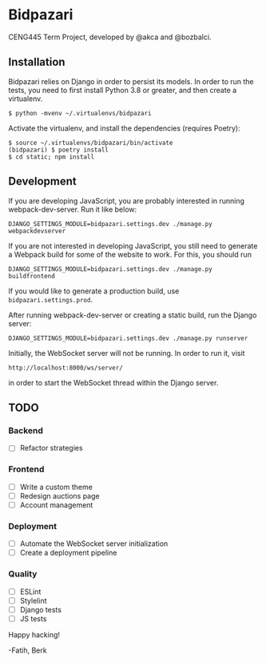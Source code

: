 # Bidpazari

CENG445 Term Project, developed by @akca and @bozbalci.

## Installation

Bidpazari relies on Django in order to persist its models. In
order to run the tests, you need to first install Python 3.8 or
greater, and then create a virtualenv.

    $ python -mvenv ~/.virtualenvs/bidpazari

Activate the virtualenv, and install the dependencies (requires Poetry):

    $ source ~/.virtualenvs/bidpazari/bin/activate
    (bidpazari) $ poetry install
    $ cd static; npm install

## Development

If you are developing JavaScript, you are probably interested in running
webpack-dev-server. Run it like below:

    DJANGO_SETTINGS_MODULE=bidpazari.settings.dev ./manage.py webpackdevserver

If you are not interested in developing JavaScript, you still need to generate
a Webpack build for some of the website to work. For this, you should run

    DJANGO_SETTINGS_MODULE=bidpazari.settings.dev ./manage.py buildfrontend

If you would like to generate a production build, use `bidpazari.settings.prod`.

After running webpack-dev-server or creating a static build, run the Django server:

    DJANGO_SETTINGS_MODULE=bidpazari.settings.dev ./manage.py runserver

Initially, the WebSocket server will not be running. In order to run it,
visit

    http://localhost:8000/ws/server/

in order to start the WebSocket thread within the Django server.

## TODO

### Backend
- [ ] Refactor strategies

### Frontend
- [ ] Write a custom theme
- [ ] Redesign auctions page
- [ ] Account management

### Deployment
- [ ] Automate the WebSocket server initialization
- [ ] Create a deployment pipeline

### Quality
- [ ] ESLint
- [ ] Stylelint
- [ ] Django tests
- [ ] JS tests
    
Happy hacking!

-Fatih, Berk
